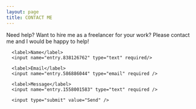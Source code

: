 ```yaml
---
layout: page
title: CONTACT ME
---
```


<p class="message post">
  Need help? Want to hire me as a freelancer for your work? Please contact me and I would be happy to help!
</p>

<script type="text/javascript">var submitted=false;</script>
 <iframe name="hidden_iframe" id="hidden_iframe" style="display:none;" onload="if(submitted)  {window.location='/contact/';}"></iframe>

<!-- Tutorial from:https://blog.webjeda.com/google-form-customize/ -->
<form class="form post" action="https://docs.google.com/forms/d/e/1FAIpQLSf_hWmD9pNG2OpgAN49pbfOoN6bgfQWZ57wUgLSGuIpqLaVng/formResponse"  method="post" target="hidden_iframe" 
onsubmit="submitted=true;">
   
      <label>Name</label>
      <input name="entry.838126762" type="text" required/>
      
      <label>Email</label>
      <input name="entry.586886044" type="email" required />

      <label>Message</label>
      <input name="entry.1558001583" type="text" required />

      <input type="submit" value="Send" />

</form>